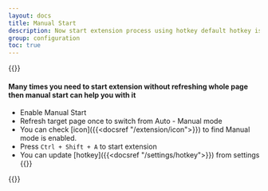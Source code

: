 ```yaml
---
layout: docs
title: Manual Start
description: Now start extension process using hotkey default hotkey is `Ctrl + Shift + A`
group: configuration
toc: true
---
```


{{<callout info>}}
#### Many times you need to start extension without refreshing whole page then manual start can help you with it

- Enable Manual Start
- Refresh target page once to switch from Auto - Manual mode
- You can check [icon]({{<docsref "/extension/icon">}}) to find Manual mode is enabled.
- Press `Ctrl + Shift + A` to start extension
- You can update [hotkey]({{<docsref "/settings/hotkey">}}) from settings
{{</callout>}}

{{<img start-manual.png>}}
